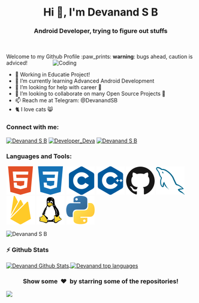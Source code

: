 <h1 align="center">Hi 👋, I'm Devanand S B</h1>
<h3 align="center">Android Developer, trying to figure out stuffs</h3>
<br><br>
Welcome to my Github Profile :paw_prints: <b>warning</b>: bugs ahead, caution is adviced!

<img align="right" alt="Coding" width="380" src="https://th.bing.com/th/id/R7aac0a65c2f22ba34702ab7413afd7aa?rik=3QLaVVVlQ8ByPQ&riu=http%3A%2F%2Fperfonec.com%2Fwp-content%2Fuploads%2F2019%2F03%2Fhome-gif.gif&ehk=t5qZ3Kod64AaXvjumGsEYHoPvBh7swqcZROIBTCNiow%3D&risl=&pid=ImgRaw">


- 🔭 Working in Educatie Project!
- 🌱 I’m currently learning Advanced Android Development
- 🤔 I’m looking for help with career 🏢
- 👯 I’m looking to collaborate on many Open Source Projects 💖
- 📫 Reach me at Telegram: @DevanandSB
- 🐈 I love cats 😸

<h3 align="left">Connect with me:</h3>

<p align="left">

<a href="https://www.facebook.com/sbdevanand" target="blank"><img align="center" src="https://cdn.jsdelivr.net/npm/simple-icons@3.0.1/icons/facebook.svg" alt="Devanand S B" height="30" width="38" /></a>
<a href="https://www.instagram.com/developer_deva/" target="blank"><img align="center" src="https://cdn.jsdelivr.net/npm/simple-icons@3.0.1/icons/instagram.svg" alt="Developer_Deva" height="30" width="38" /></a>
<a href="https://in.linkedin.com/in/sbdevanand" target="blank"><img align="center" src="https://cdn.jsdelivr.net/npm/simple-icons@3.0.1/icons/linkedin.svg" alt="Devanand S B" height="30" width="38" /></a>

</p>

<h3 align="left">Languages and Tools:</h3>

![html5](./images/html5.svg "html5")
![css3](./images/css3.svg "css3")
![c](./images/c.svg "c programming")
![cplusplus](./images/cplusplus.svg "cplusplus")
![git](./images/github.svg "github")
![mysql](./images/mysql.svg "mysql")
![firebase](./images/firebase.svg "firebase")
![linux](./images/linux.svg "linux")
![python](./images/python.svg "python")

<p align="left"><img src="https://komarev.com/ghpvc/?username=DevanandSB&label=Profile%20views&color=129e00&style=plastic" alt="Devanand S B" /></p>

### :zap: Github Stats

<a href="#stats">
<img align="center" alt="Devanand Github Stats" src="https://github-readme-stats.sathishvm.vercel.app/api?username=DevanandSB&show_icons=true&count_private=true" />
</a>

<a href="#stats">
<img align="center" alt="Devanand top languages" src="https://github-readme-stats.sathishvm.vercel.app/api/top-langs/?username=DevanandSB&layout=compact&langs_count=8" />
</a>
<br />

<div align="center">
<h3 align="center">Show some &nbsp;❤️&nbsp; by starring some of the repositories!</h3>
</div><img src="https://github.com/punitkmryh/punitkmryh/blob/master/wave.svg" />
